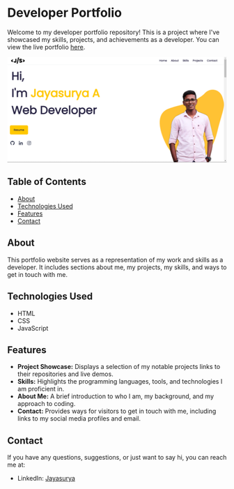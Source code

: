 # Developer Portfolio

Welcome to my developer portfolio repository! This is a project where I've showcased my skills, projects, and achievements as a developer. You can view the live portfolio [here](https://suryawebs.netlify.app/).

![Portfolio Screenshot](Screenshot.png)

## Table of Contents

- [About](#about)
- [Technologies Used](#technologies-used)
- [Features](#features)
- [Contact](#contact)

## About

This portfolio website serves as a representation of my work and skills as a developer. It includes sections about me, my projects, my skills, and ways to get in touch with me.

## Technologies Used

- HTML
- CSS
- JavaScript

## Features

- **Project Showcase:** Displays a selection of my notable projects links to their repositories and live demos.
- **Skills:** Highlights the programming languages, tools, and technologies I am proficient in.
- **About Me:** A brief introduction to who I am, my background, and my approach to coding.
- **Contact:** Provides ways for visitors to get in touch with me, including links to my social media profiles and email.

## Contact

If you have any questions, suggestions, or just want to say hi, you can reach me at:

- LinkedIn: [Jayasurya](https://www.linkedin.com/in/jayasurya2315/)
